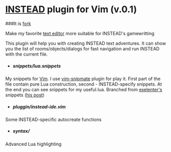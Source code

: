 [INSTEAD](http://instead.syscall.ru/index.html) plugin for Vim (v.0.1)
==============================
###It is [fork](https://github.com/excelenter/vim-instead)

Make my favorite [text editor](http://www.vim.org/) more suitable for INSTEAD's gamewritting

This plugin will help you with creating INSTEAD text adventures.
It can show you the list of rooms/objects/dialogs for fast navigation 
and run INSTEAD with the current file.


* ##### snippets/lua.snippets
My snippets for [Vim](www.vim.org/). I use [vim-snipmate](https://github.com/garbas/vim-snipmate) plugin for play it. First part of the file contain pure Lua construction, second - INSTEAD-specify snippets. At the end you can see snippets for my useful.lua. Branched from [exelenter's](http://instead.syscall.ru/talk/index.php/member/36-excelenter) snippets ([his post](http://instead.syscall.ru/forum/viewtopic.php?id=407))

* ##### pluggin/instead-ide.vim
Some INSTEAD-specific autocreate functions

* ##### syntax/
Advanced Lua highlighting
